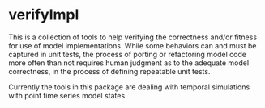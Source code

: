 verifyImpl
==========

This is a collection of tools to help verifying the correctness and/or fitness for use of model implementations. While some behaviors can and must be captured in unit tests, the process of porting or refactoring model code more often than not requires human judgment as to the adequate model correctness, in the process of defining repeatable unit tests. 

Currently the tools in this package are dealing with temporal simulations with point time series model states.

	
